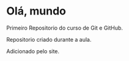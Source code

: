 # Olá, mundo
 Primeiro Repositorio do curso de Git e GitHub.

 Repositorio criado durante a aula.
 
 Adicionado pelo site.
